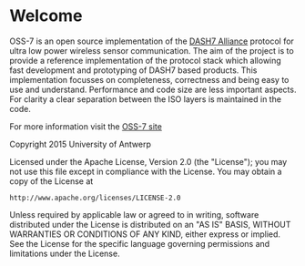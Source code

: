# Welcome

OSS-7 is an open source implementation of the [DASH7 Alliance](http://www.dash7.org) protocol for ultra low power wireless sensor communication. The aim of the project is to provide a reference implementation of the protocol stack which allowing fast development and prototyping of DASH7 based products. This implementation focusses on completeness, correctness and being easy to use and understand. Performance and code size are less important aspects. For clarity a clear separation between the ISO layers is maintained in the code.

For more information visit the [OSS-7 site](http://oss-7.cosys.be)

Copyright 2015 University of Antwerp

Licensed under the Apache License, Version 2.0 (the "License");
you may not use this file except in compliance with the License.
You may obtain a copy of the License at

    http://www.apache.org/licenses/LICENSE-2.0

Unless required by applicable law or agreed to in writing, software
distributed under the License is distributed on an "AS IS" BASIS,
WITHOUT WARRANTIES OR CONDITIONS OF ANY KIND, either express or implied.
See the License for the specific language governing permissions and
limitations under the License.



